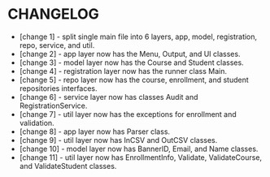 # CHANGELOG

- [change 1] - split single main file into 6 layers, app, model, registration, repo, service, and util.
- [change 2] - app layer now has the Menu, Output, and UI classes.
- [change 3] - model layer now has the Course and Student classes.
- [change 4] - registration layer now has the runner class Main.
- [change 5] - repo layer now has the course, enrollment, and student repositories interfaces.
- [change 6] - service layer now has classes Audit and RegistrationService.
- [change 7] - util layer now has the exceptions for enrollment and validation.
- [change 8] - app layer now has Parser class.
- [change 9] - util layer now has InCSV and OutCSV classes.
- [change 10] - model layer now has BannerID, Email, and Name classes.
- [change 11] - util layer now has EnrollmentInfo, Validate, ValidateCourse, and ValidateStudent classes.